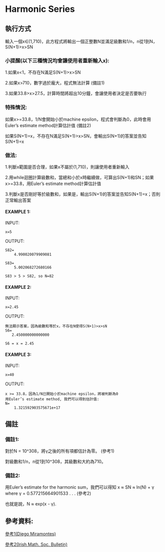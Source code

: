# Harmonic Series

## 執行方式

輸入一個x∈(1,710)，此方程式將輸出一個正整數N並滿足級數和1/n，n從1到N，S(N+1)>x>SN

### 小提醒(以下三種情況均會讓使用者重新輸入x):

1.如果x<1，不存在N滿足S(N+1)>x>SN

2.如果x>710，數字過於龐大，程式無法計算 (備註1)

3.如果33.8>x>27.5，計算時間將超出10分鐘，會讓使用者決定是否要執行

### 特殊情況:

如果x>=33.8，1/N會開始小於machine epsilon，程式會判斷為0，此時會用Euler’s estimate method計算估計值 (備註2)

如果S(N+1)=x，不存在N滿足S(N+1)>x>SN，會輸出S(N+1)的答案並告知S(N+1)=x

### 做法:

1.判斷x範圍是否合理，如果x不屬於(1,710)，則讓使用者重新輸入

2.用while迴圈計算級數和，當總和小於x時繼續做，可算出S(N+1)和SN；如果x>=33.8，用Euler’s estimate method計算估計值

3.判斷x是否剛好等於級數和，如果是，輸出S(N+1)的答案並告知S(N+1)=x；否則正常輸出答案

#### EXAMPLE 1:

INPUT:

    x=5
   
OUTPUT:

    S82=
        4.990020079909081

    S83=
        5.002068272680166

    S83 > 5 > S82, so N=82

#### EXAMPLE 2:

INPUT:

    x=2.45

OUTPUT:

    無法顯示答案，因為級數和等於x，不存在N使得S(N+1)>x>sN
    S6= 
       2.450000000000000

    S6 = x = 2.45
    
#### EXAMPLE 3:

INPUT:

    x=40
    
OUTPUT:

    x >= 33.8，因為1/N已開始小於machine epsilon，將被判斷為0
    用Euler’s estimate method, 我們可以得到估計值:
    N=
        1.321592903575671e+17

## 備註

### 備註1:

對於N = 10^308，將γ之後的所有項都估計為零。 (參考1)

對級數和1/n，n從1到10^308，其級數和大約為710。

### 備註2:

用Euler’s estimate for the harmonic sum，我們可以得知 x ≈ SN ≈ ln(N) + γ  where  γ =  0.577215664901533 . . . (參考2)

也就是說，N ≈ exp(x - γ).

## 參考資料:

[參考1(Diego Miramontes)](https://www.researchgate.net/publication/344293598_An_alternative_strategy_for_harmonic_numbers_calculation_and_a_numerical_growth_rate)

[參考2(Irish Math. Soc. Bulletin)](https://core.ac.uk/download/pdf/297018835.pdf)
